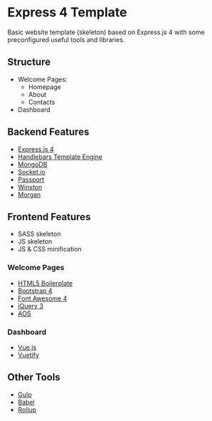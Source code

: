 # Express 4 Template

Basic website template (skeleton) based on Express.js 4 with some preconfigured useful tools and libraries.

## Structure

* Welcome Pages:
    * Homepage
    * About
    * Contacts
* Dashboard

## Backend Features

* [Express.js 4](https://expressjs.com/)
* [Handlebars Template Engine](https://www.npmjs.com/package/express-hbs) 
* [MongoDB](https://www.mongodb.com/)
* [Socket.io](https://socket.io/)
* [Passport](http://www.passportjs.org/)
* [Winston](https://www.npmjs.com/package/winston)
* [Morgan](https://www.npmjs.com/package/morgan)

## Frontend Features

* SASS skeleton
* JS skeleton
* JS & CSS minification

### Welcome Pages

* [HTML5 Boilerplate](https://html5boilerplate.com/)
* [Bootstrap 4](https://getbootstrap.com)
* [Font Awesome 4](https://fontawesome.com/v4.7.0/)
* [jQuery 3](https://jquery.com/)
* [AOS](https://github.com/michalsnik/aos)

### Dashboard

* [Vue.js](https://vuejs.org/)
* [Vuetify](https://vuetifyjs.com/)

## Other Tools
* [Gulp](https://gulpjs.com)
* [Babel](https://babeljs.io/)
* [Rollup](https://rollupjs.org)

